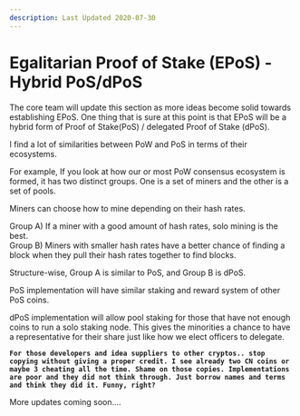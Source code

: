 ```yaml
---
description: Last Updated 2020-07-30
---
```


# Egalitarian Proof of Stake \(EPoS\) - Hybrid PoS/dPoS

The core team will update this section as more ideas become solid towards establishing EPoS. One thing that is sure at this point is that EPoS will be a hybrid form of Proof of Stake\(PoS\) / delegated Proof of Stake \(dPoS\).

I find a lot of similarities between PoW and PoS in terms of their ecosystems.

For example, If you look at how our or most PoW consensus ecosystem is formed, it has two distinct groups. One is a set of miners and the other is a set of pools. 

Miners can choose how to mine depending on their hash rates.  
  
Group A\) If a miner with a good amount of hash rates, solo mining is the best.   
Group B\) Miners with smaller hash rates have a better chance of finding a block when they pull their hash rates together to find blocks.

Structure-wise, Group A is similar to PoS, and Group B is dPoS.  

PoS implementation will have similar staking and reward system of other PoS coins.

dPoS implementation will allow pool staking for those that have not enough coins to run a solo staking node. This gives the minorities a chance to have a representative for their share just like how we elect officers to delegate. 

**`For those developers and idea suppliers to other cryptos.. stop copying without giving a proper credit. I see already two CN coins or maybe 3 cheating all the time. Shame on those copies. Implementations are poor and they did not think through. Just borrow names and terms and think they did it. Funny, right?`**

More updates coming soon....



